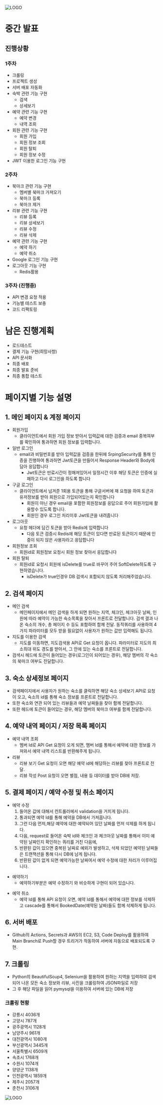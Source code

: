 ![LOGO](img/logo.png)
# 중간 발표

## 진행상황

### 1주차

- 크롤링
- 프로젝트 생성
- 서버 배포 자동화
- 숙박 관련 기능 구현
    - 검색
    - 상세보기
- 예약 관련 기능 구현
    - 예약 변경
    - 내역 조회
- 회원 관련 기능 구현
    - 회원 가입
    - 회원 정보 조회
    - 회원 탈퇴
    - 회원 정보 수정
- JWT 이용한 로그인 기능 구현

### 2주차

- 북마크 관련 기능 구현
    - 멤버별 북마크 가져오기
    - 북마크 등록
    - 북마크 제거
- 리뷰 관련 기능 구현
    - 리뷰 등록
    - 리뷰 상세보기
    - 리뷰 수정
    - 리뷰 삭제
- 예약 관련 기능 구현
    - 예약 하기
    - 예약 취소
- Google 로그인 기능 구현
- 로그아웃 기능 구현
    - Redis활용

### 3주차 (진행중)

- API 변경 요청 적용
- 기능별 테스트 보충
- 코드 리팩토링

# 남은 진행계획

- 로드테스트
- 결제 기능 구현(희망사항)
- API 문서화
- 최종 배포
- 최종 발표 준비
- 최종 통합 테스트

# 페이지별 기능 설명

## **1. 메인 페이지 & 계정 페이지**

- 회원가입
  - 클라이언트에서 회원 가입 정보 받아서 입력값에 대한 검증과 email 중복여부를 확인하여 통과하면 회원 정보를 입력합니다.
- 일반 로그인
  - email과 비밀번호를 받아 입력값을 검증을 한뒤에  SrpingSecurity를 통해 인증을 진행하여 통과하면  Jwt토큰을 만들어서 Response Header와 Body에 담아 응답합니다
    - Jwt토큰은 만료시간이 정해져있어서 일정시간 이후 해당 토큰은 인증에 실패하고 다시 로그인을 하도록 합니다
- 구글 로그인
  - 클라이언트에서 넘겨준 1회용 토큰을 통해 구글서버에 재 요청을 하여 토큰과 유저정보를 받아 회원으로 가입되어있는지 확인합니다
    - 회원이 아닌 경우 email을 포함한 회원정보를 응답으로 주어 회원가입에 활용할수 있도록 합니다.
    - 회원인 경우 로그인 처리이후 Jwt토큰을 내려줍니다
- 로그아웃
  - 요청 헤더에 담긴 토큰을 받아 Redis에 입력합니다
    - 다음 토큰 검증시 Redis에 해당 토큰이 있다면 만료된 토큰이기 때문에 인증이 되지 않은 사용자라고 응답합니다
- 회원정보 조회
  - 회원id로 회원정보 요청시 회원 정보 찾아서 응답합니다
- 회원 탈퇴
  - 회원id로 요청시 회원에 isDelete를 true로 바꾸어 주어 SoftDelete하도록 구현하였습니다.
    - isDelete가 true인경우 DB 검색시 포함되지 않도록 처리해주었습니다.
  
## **2. 검색 페이지**
- 메인 검색
  - 메인페이지에서 메인 검색을 하게 되면 원하는 지역, 체크인, 체크아웃 날짜, 인원에 따라 예약이 가능한 숙소목록을 찾아서 프론트로 전달합니다. 검색 결과 나온 숙소의 개수, 총 페이지 수 등도 포함하여 함께 전달. 동적쿼리를 사용하여 4가지 파라미터를 모두 받을 필요없이 사용자가 원하는 값만 입력해도 됩니다.
- 지도를 이용한 검색
  - 지도를 이동하면, 지도검색용 API로 Get 요청이 옵니다. 파라미터로 지도의 최소최대 위도 경도를 받아서, 그 안에 있는 숙소를 프론트로 전달합니다.
- 검색시 헤드에 토큰이 들어있는 경우(로그인이 되어있는 경우), 해당 멤버의 각 숙소의 북마크 여부도 전달합니다.

## **3. 숙소 상세정보 페이지**

- 검색페이지에서 사용자가 원하는 숙소를 클릭하면 해당 숙소 상세보기 API로 요청이 오고, 숙소의 id를 통해 숙소 정보를 프론트로 전달합니다.
- 또한 숙소와 연관 되어 있는 리뷰들과 예약 날짜들을 찾아 함께 전달합니다.
- 또한 헤드에 토큰이 들어있는 경우, 해당 멤버의 북마크 여부를 함께 전달합니다.

## 4. 예약 내역 페이지 / 저장 목록 페이지
- 예약 내역 조회
  - 멤버 Id로 API Get 요청이 오게 되면, 멤버 Id를 통해서 예약에 대한 정보를 가져와서 예약 내역 리스트를 반환해주게 됩니다.
- 리뷰
  - 리뷰 보기 Get 요청이 오면 해당 예약 id에 해당하는 리뷰를 찾아 프론트로 전달.
  - 리뷰 작성 Post 요청이 오면 별점, 내용 등 데이터를 받아 DB에 저장.
## 5. 결제 페이지 / 예약 수정 및 취소 페이지
- 예약 수정
  1. 들어온 값에 대해서 컨트롤러에서 validation을 거치게 됩니다.
  2. 통과되면 예약 Id를 통해 예약을 DB에서 가져옵니다.
  3. 그런 다음 먼저,해당 예약에 대한 예약되어 있던 날짜를 먼저 삭제를 하게 됩니다.
  4. 다음, request로 들어온 숙박 id와 체크인 과 체크아웃 날짜를 통해서 이미 예약된 날짜인지 확인하는 쿼리를 거친 다음에,
  5. 반환된 값이 있으면 중복된 날짜로 예외가 발생하고, 삭제 되었던 예약된 날짜들은 트랜잭션을 통해 다시 DB에 남게 됩니다.
  6. 반환된 값이 없게 되면 예약가능한 날짜여서 예약 수정에 대한 처리가 이루어집니다.
* 예약하기
  * 예약하기부분은 예약 수정하기 와 비슷하게 구현이 되어 있습니다.
- 예약 취소
  * 예약 Id를 통해 API 요청이 오면, 예약 Id를 통해서 예약에 대한 정보를 삭제하고 cascade를 통해서 BookedDate(예약된 날짜)들도 함께 삭제하게 됩니다.
  
## 6. **서버 배포**

- Github의 Actions, Secrets과 AWS의 EC2, S3, Code Deploy를 활용하여 Main Branch로 Push할 경우 트리거가 작동하여 서버에 자동으로 배포되도록 구현.

## 7. **크롤링**

- Python의 BeautifulSoup4, Selenium을 활용하여 원하는 지역을 입력하여 검색되어 나온 모든 숙소 정보와 리뷰, 사진을 크롤링하여 JSON파일로 저장
- 그 후 해당 파일을 읽어 pymysql을 이용하여 서버에 있는 DB에 저장

### 크롤링 현황

- 강릉시 4036개
- 고양시 787개
- 광주광역시 1128개
- 남양주시 961개
- 대전광역시 1080개
- 부산광역시 3445개
- 서울특별시 6509개
- 속초시 1768개
- 수원시 1074개
- 양양군 1138개
- 인천광역시 1859개
- 제주시 2057개
- 춘천시 3106개

![LOGO](img/logo.png)